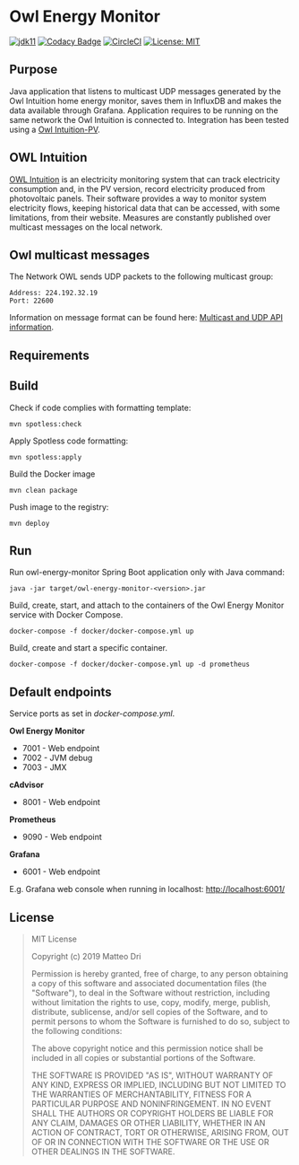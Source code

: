 # Owl Energy Monitor

[![jdk11](https://img.shields.io/badge/java-11-blue.svg)](http://jdk.java.net/11)
[![Codacy Badge](https://api.codacy.com/project/badge/Grade/858e6fe4bd41487fb8dcfef3450dfc6c)](https://www.codacy.com?utm_source=github.com&amp;utm_medium=referral&amp;utm_content=matteodri/owl-energy-monitor&amp;utm_campaign=Badge_Grade)
[![CircleCI](https://circleci.com/gh/matteodri/owl-energy-monitor.svg?style=svg&circle-token=9009dea82ca7bb9943613a638e673ce172917f8c)](https://circleci.com/gh/matteodri/owl-energy-monitor)
[![License: MIT](https://img.shields.io/badge/License-MIT-yellow.svg)](https://opensource.org/licenses/MIT)

## Purpose
Java application that listens to multicast UDP messages generated by the Owl Intuition home energy monitor, saves them in InfluxDB and makes the data available through Grafana.
Application requires to be running on the same network the Owl Intuition is connected to.
Integration has been tested using a [Owl Intuition-PV](http://www.theowl.com/index.php/energy-monitors/solar-pv-monitoring/intuition-pv/).

## OWL Intuition
[OWL Intuition](http://www.theowl.com/index.php/owl-intuition/) is an electricity monitoring system that can track electricity consumption and, in the PV version, record electricity produced from photovoltaic panels. Their software provides a way to monitor system electricity flows, keeping historical data that can be accessed, with some limitations, from their website. Measures are constantly published over multicast messages on the local network.

## Owl multicast messages
The	Network	OWL	sends	UDP	packets	to the	following	multicast	group:

    Address: 224.192.32.19
    Port: 22600

Information on message format can be found here: [Multicast and UDP API information](https://theowl.zendesk.com/hc/en-gb/articles/201284603-Multicast-UDP-API-Information).

## Requirements

## Build
Check if code complies with formatting template:

`mvn spotless:check`

Apply Spotless code formatting:

`mvn spotless:apply`

Build the Docker image

`mvn clean package`

Push image to the registry:

`mvn deploy`

## Run
Run owl-energy-monitor Spring Boot application only with Java command:

`java -jar target/owl-energy-monitor-<version>.jar`

Build, create, start, and attach to the containers of the Owl Energy Monitor service with Docker Compose.

`docker-compose -f docker/docker-compose.yml up`

Build, create and start a specific container.

`docker-compose -f docker/docker-compose.yml up -d prometheus`

## Default endpoints
Service ports as set in _docker-compose.yml_.

**Owl Energy Monitor**

* 7001 - Web endpoint
* 7002 - JVM debug
* 7003 - JMX

**cAdvisor**

* 8001 - Web endpoint

**Prometheus**

* 9090 - Web endpoint

**Grafana**

* 6001 - Web endpoint

E.g. Grafana web console when running in localhost: <http://localhost:6001/>


## License

>MIT License
>
>Copyright (c) 2019 Matteo Dri
>
>Permission is hereby granted, free of charge, to any person obtaining a copy
>of this software and associated documentation files (the "Software"), to deal
>in the Software without restriction, including without limitation the rights
>to use, copy, modify, merge, publish, distribute, sublicense, and/or sell
>copies of the Software, and to permit persons to whom the Software is
>furnished to do so, subject to the following conditions:
>
>The above copyright notice and this permission notice shall be included in all
>copies or substantial portions of the Software.
>
>THE SOFTWARE IS PROVIDED "AS IS", WITHOUT WARRANTY OF ANY KIND, EXPRESS OR
>IMPLIED, INCLUDING BUT NOT LIMITED TO THE WARRANTIES OF MERCHANTABILITY,
>FITNESS FOR A PARTICULAR PURPOSE AND NONINFRINGEMENT. IN NO EVENT SHALL THE
>AUTHORS OR COPYRIGHT HOLDERS BE LIABLE FOR ANY CLAIM, DAMAGES OR OTHER
>LIABILITY, WHETHER IN AN ACTION OF CONTRACT, TORT OR OTHERWISE, ARISING FROM,
>OUT OF OR IN CONNECTION WITH THE SOFTWARE OR THE USE OR OTHER DEALINGS IN THE
>SOFTWARE.
